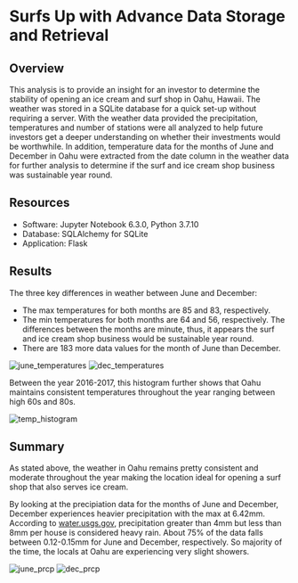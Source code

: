 # Surfs Up with Advance Data Storage and Retrieval

## Overview
This analysis is to provide an insight for an investor to determine the stability of opening an ice cream and surf shop in Oahu, Hawaii. The weather was stored in a SQLite database for a quick set-up without requiring a server. With the weather data provided the precipitation, temperatures and number of stations were all analyzed to help future investors get a deeper understanding on whether their investments would be worthwhile.  In addition, temperature data for the months of June and December in Oahu were extracted from the date column in the weather data for further analysis to determine if the surf and ice cream shop business was sustainable year round.

## Resources
- Software: Jupyter Notebook 6.3.0, Python 3.7.10
- Database: SQLAlchemy for SQLite
- Application: Flask

## Results
The three key differences in weather between June and December:
- The max temperatures for both months are 85 and 83, respectively. 
- The min temperatures for both months are 64 and 56, respectively. The differences between the months are minute, thus, it appears the surf and ice cream shop business would be sustainable year round.
- There are 183 more data values for the month of June than December.

![june_temperatures](https://github.com/junepwk/surfs-up/blob/main/Resources/june_temperatures.png) ![dec_temperatures](https://github.com/junepwk/surfs-up/blob/main/Resources/dec_temperatures.png)

Between the year 2016-2017, this histogram further shows that Oahu maintains consistent temperatures throughout the year ranging between high 60s and 80s. 

![temp_histogram](https://github.com/junepwk/surfs-up/blob/main/Resources/temp_histogram.png)

## Summary
As stated above, the weather in Oahu remains pretty consistent and moderate throughout the year making the location ideal for opening a surf shop that also serves ice cream. 

By looking at the precipiation data for the months of June and December, December experiences heavier precipitation with the max at 6.42mm.  According to [water.usgs.gov](https://water.usgs.gov/edu/activity-howmuchrain-metric.html#:~:text=Heavy%20rain%3A%20Greater%20than%204,than%2010%20mm%20per%20hour.), precipitation greater than 4mm but less than 8mm per house is considered heavy rain. About 75% of the data falls between 0.12-0.15mm for June and December, respectively.  So majority of the time, the locals at Oahu are experiencing very slight showers. 

![june_prcp](https://github.com/junepwk/surfs-up/blob/main/Resources/june_prcp.png)
![dec_prcp](https://github.com/junepwk/surfs-up/blob/main/Resources/dec_prcp.png)



